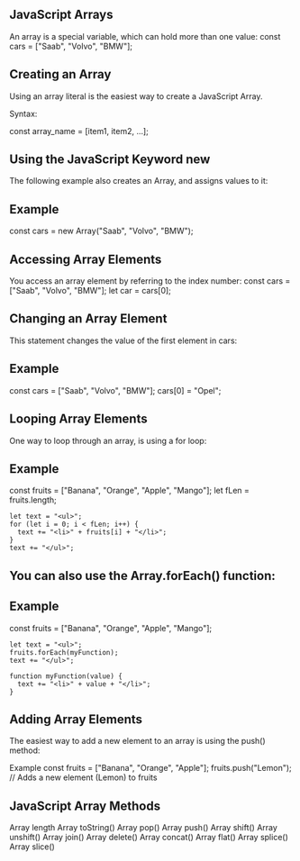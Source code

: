 ## JavaScript Arrays

An array is a special variable, which can hold more than one value:
const cars = ["Saab", "Volvo", "BMW"];


## Creating an Array
Using an array literal is the easiest way to create a JavaScript Array.

Syntax:

const array_name = [item1, item2, ...]; 


## Using the JavaScript Keyword new
The following example also creates an Array, and assigns values to it:

## Example
const cars = new Array("Saab", "Volvo", "BMW");


## Accessing Array Elements
You access an array element by referring to the index number:
const cars = ["Saab", "Volvo", "BMW"];
let car = cars[0];

## Changing an Array Element
This statement changes the value of the first element in cars:
## Example
const cars = ["Saab", "Volvo", "BMW"];
cars[0] = "Opel";


## Looping Array Elements
One way to loop through an array, is using a for loop:

## Example
const fruits = ["Banana", "Orange", "Apple", "Mango"];
let fLen = fruits.length;

```
let text = "<ul>";
for (let i = 0; i < fLen; i++) {
  text += "<li>" + fruits[i] + "</li>";
}
text += "</ul>";

```

## You can also use the Array.forEach() function:

## Example
const fruits = ["Banana", "Orange", "Apple", "Mango"];
```
let text = "<ul>";
fruits.forEach(myFunction);
text += "</ul>";

function myFunction(value) {
  text += "<li>" + value + "</li>";
}
```

## Adding Array Elements
The easiest way to add a new element to an array is using the push() method:

Example
const fruits = ["Banana", "Orange", "Apple"];
fruits.push("Lemon");  // Adds a new element (Lemon) to fruits


## JavaScript Array Methods

Array length
Array toString()
Array pop()
Array push()
Array shift()
Array unshift()
Array join()
Array delete()
Array concat()
Array flat()
Array splice()
Array slice()